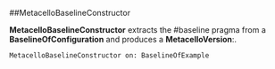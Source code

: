 ##MetacelloBaselineConstructor

**MetacelloBaselineConstructor** extracts the #baseline pragma from a **BaselineOfConfiguration** and produces a **MetacelloVersion**:.

```Smalltalk
MetacelloBaselineConstructor on: BaselineOfExample
```
